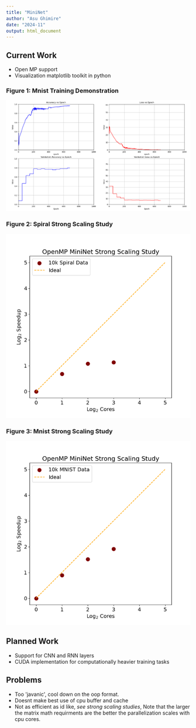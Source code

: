 ```yaml
---
title: "MiniNet"
author: "Asu Ghimire"
date: "2024-11"
output: html_document
---
```

## Current Work  
- Open MP support
- Visualization matplotlib toolkit in python

### Figure 1: Mnist Training Demonstration

![Mnist Demonstration](results/demonstrations/mnist_2_layer_dem.png)

### Figure 2: Spiral Strong Scaling Study
![Strong Scaling, Small NN](results/demonstrations/strong_scaling_plot_2.png)

### Figure 3: Mnist Strong Scaling Study
![Strong Scaling, Larger NN](results/demonstrations/strong_scaling_plot_Mnist1.png)

## Planned Work
- Support for CNN and RNN layers
- CUDA implementation for computationally heavier training tasks

## Problems
- Too 'javanic', cool down on the oop format.
- Doesnt make best use of cpu buffer and cache
- Not as efficient as id like, *see strong scaling studies*, Note that the larger the matrix math requirments are the better the parallelization scales with cpu cores.
